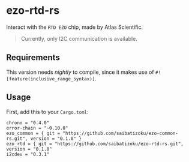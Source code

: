 ezo-rtd-rs
==========

Interact with the `RTD EZO` chip, made by Atlas Scientific.

>   Currently, only I2C communication is available.


## Requirements

This version needs _nightly_ to compile, since it makes use of `#![feature(inclusive_range_syntax)]`.


## Usage

First, add this to your `Cargo.toml`:

```
chrono = "0.4.0"
error-chain = "~0.10.0"
ezo_common = { git = "https://github.com/saibatizoku/ezo-common-rs.git", version = "0.1.0" }
ezo_rtd = { git = "https://github.com/saibatizoku/ezo-rtd-rs.git", version = "0.1.0"
i2cdev = "0.3.1"
```
